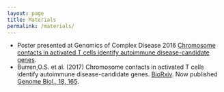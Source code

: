 ```yaml
---
layout: page
title: Materials
permalink: /materials/
---
```


* Poster presented at Genomics of Complex Disease 2016 [Chromosome contacts in activated T cells identify autoimmune disease-candidate genes](http://ollyburren.github.io/resources/burren_gcd_2016.pdf). 
* Burren,O.S. et al. (2017) Chromosome contacts in activated T cells identify autoimmune disease-candidate genes. [BioRxiv](https://www.biorxiv.org/content/early/2017/08/25/100958). Now published [Genome Biol., 18, 165](https://genomebiology.biomedcentral.com/articles/10.1186/s13059-017-1285-0).
